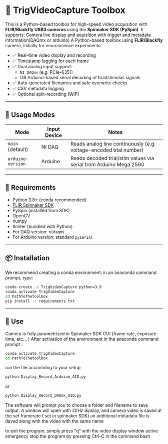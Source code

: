 # 🧪 TrigVideoCapture Toolbox

This is a Python-based toolbox for high-speed video acquisition with **FLIR/Blackfly USB3 cameras** using the **Spinnaker SDK (PySpin)**. It supports:
Camera live display and aquisition with trigger and metadata information(DAQmx or arduino) 
A Python-based toolbox using  **FLIR/Blackfly** camera, initially for neuroscience experiments

- ✅ Real-time video display and recording
- ✅ Timestamp logging for each frame
- ✅ Dual analog input support:
  - `NI DAQmx` (e.g. PCIe-6351)
  - OR Arduino-based serial decoding of trial/stimulus signals
- ✅ Auto-generated filenames and safe overwrite checks
- ✅ CSV metadata logging
- ✅ Optional split-recording (WIP)

---

## 🚀 Usage Modes

| Mode              | Input Device | Notes                                                                 |
|-------------------|--------------|-----------------------------------------------------------------------|
| `main` (default)  | NI DAQ       | Reads analog line continuously (e.g. voltage-encoded trial number)    |
| `arduino-version` | Arduino      | Reads decoded trial/stim values via serial from Arduino Mega 2560     |

---

## 🧰 Requirements

- Python 3.8+ (conda recommended)
- [FLIR Spinnaker SDK](https://www.flir.com/products/spinnaker-sdk/)
- PySpin (installed from SDK)
- OpenCV
- numpy
- tkinter (bundled with Python)
- For DAQ version: `nidaqmx`
- For Arduino version: standard `pyserial`


---

## 📦 Installation

We recommend creating a conda environment:
in an anaconda command prompt, type: 

```bash
conda create -n TrigVideoCapture python=3.9
conda activate TrigVideoCapture
cd PathToThetoolbox
pip install -r requirements.txt
```

---


## 🚀  Use

Camera is fully parametrized in Spinnaker SDK GUI (frame rate, exposure time, etc... ) 
After activation of the environment in the anaconda command prompt :

```bash
conda activate TrigVideoCapture
cd PathToThetoolbox
```

run the file accorindng to your setup

```bash
python Display_Record_Arduino_AIO.py
```

or

```bash
python Display_Record_DAQmx_AIO.py
```

The software will prompt you to choose a folder and filename to save output. 
A window will open with 20Hz dipslay, and camera video is saved at the set framerate ( set in spinnaker SDK) an additional metadata file is daved along with the video with the same name 

to exit the program, simply press "q" with the video display window active 
emergency stop the program by pressing Ctrl-C in the command bash  
